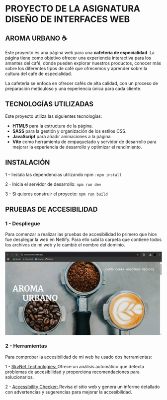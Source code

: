 # PROYECTO DE LA ASIGNATURA DISEÑO DE INTERFACES WEB
## AROMA URBANO ☕
Este proyecto es una página web para una **cafetería de especialidad**. La página tiene como objetivo ofrecer una experiencia interactiva para los amantes del café, donde pueden explorar nuestros productos, conocer más sobre los diferentes tipos de café que ofrecemos y aprender sobre la cultura del café de especialidad.

La cafetería se enfoca en ofrecer cafés de alta calidad, con un proceso de preparación meticuloso y una experiencia única para cada cliente.

## TECNOLOGÍAS UTILIZADAS

Este proyecto utiliza las siguientes tecnologías:

- **HTML5** para la estructura de la página.
- **SASS** para la gestión y organización de los estilos CSS.
- **JavaScript** para añadir animaciones a la página.
- **Vite** como herramienta de empaquetado y servidor de desarrollo para mejorar la experiencia de desarrollo y optimizar el rendimiento.

## INSTALACIÓN

1 - Instala las dependencias utilizando npm :
`` npm install ``

2 - Inicia el servidor de desarrollo:
`` npm run dev ``

3 - Si quieres construir el proyecto:
`` npm run build ``

## PRUEBAS DE ACCESIBILIDAD
### 1 - Despliegue
  Para comenzar a realizar las pruebas de accesibilidad lo primero que hice fue desplegar la web en Netlify. Para ello subí la carpeta que contiene todos los archivos de mi web y le cambié el nombre del dominio. 
  
  <img src="imgAct14/despliegue.png">

### 2 - Herramientas
  Para comprobar la accesibilidad de mi web he usado dos herramientas:

  1 - <a href="https://freeaccessibilitychecker.skynettechnologies.com/">SkyNet Technologies: </a>
      Ofrece un análisis automático que detecta problemas de accesibilidad y proporciona recomendaciones para solucionarlos.
      
  2 - <a href="https://www.accessibilitychecker.org/">Accessibility Checker: </a>
      Revisa el sitio web y genera un informe detallado con advertencias y sugerencias para mejorar la accesibilidad.
